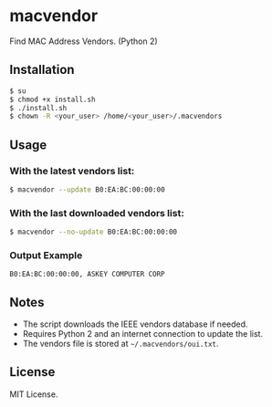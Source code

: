 # macvendor

Find MAC Address Vendors. (Python 2)

## Installation

```sh
$ su
$ chmod +x install.sh
$ ./install.sh
$ chown -R <your_user> /home/<your_user>/.macvendors
```

## Usage

### With the latest vendors list:

```sh
$ macvendor --update B0:EA:BC:00:00:00
```

### With the last downloaded vendors list:

```sh
$ macvendor --no-update B0:EA:BC:00:00:00
```

### Output Example

```
B0:EA:BC:00:00:00, ASKEY COMPUTER CORP
```

## Notes

- The script downloads the IEEE vendors database if needed.
- Requires Python 2 and an internet connection to update the list.
- The vendors file is stored at `~/.macvendors/oui.txt`.

## License

MIT License.
